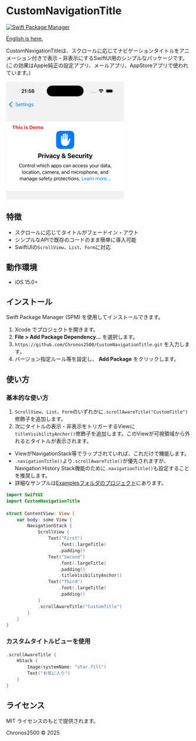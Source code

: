# CustomNavigationTitle

[![Swift Package Manager](https://img.shields.io/badge/Swift%20Package%20Manager-compatible-brightgreen.svg)](https://github.com/apple/swift-package-manager)

[English is here.](README.md)

CustomNavigationTitleは、スクロールに応じてナビゲーションタイトルをアニメーション付きで表示・非表示にするSwiftUI用のシンプルなパッケージです。(この効果はApple純正の設定アプリ、メールアプリ、AppStoreアプリで使われています。)

![Demo](Assets/demo01.gif)

## 特徴
- スクロールに応じてタイトルがフェードイン・アウト
- シンプルなAPIで既存のコードのまま簡単に導入可能
- SwiftUIの`ScrollView`、`List`、`Form`に対応

## 動作環境
-   iOS 15.0+

## インストール
Swift Package Manager (SPM) を使用してインストールできます。

1. Xcode でプロジェクトを開きます。
2.  **File > Add Package Dependency...** を選択します。
3. `https://github.com/Chronos2500/CustomNavigationTitle.git` を入力します。
4. バージョン指定ルール等を設定し、 **Add Package** をクリックします。

## 使い方

### 基本的な使い方
1. `ScrollView`、`List`、`Form`のいずれかに`.scrollAwareTitle("CustomTitle")`修飾子を追加します。
2. 次にタイトルの表示・非表示をトリガーするViewに`titleVisibilityAnchor()`修飾子を追加します。このViewが可視領域から外れるとタイトルが表示されます。
* ViewがNavigationStack等でラップされていれば、これだけで機能します。
* `.navigationTitle()`より`.scrollAwareTitle()`が優先されますが、Navigation History Stack機能のために`.navigationTitle()`も設定することを推奨します。
* 詳細なサンプルは[Examplesフォルダのプロジェクト](Examples/)にあります。

```swift
import SwiftUI
import CustomNavigationTitle

struct ContentView: View {
    var body: some View {
        NavigationStack {
            ScrollView {
                Text("First")
                    .font(.largeTitle)
                    .padding()
                Text("Second")
                    .font(.largeTitle)
                    .padding()
                    .titleVisibilityAnchor()
                Text("Third")
                    .font(.largeTitle)
                    .padding()
            }
            .scrollAwareTitle("CustomTitle")
        }
    }
}
```

### カスタムタイトルビューを使用
```swift
.scrollAwareTitle {
    HStack {
        Image(systemName: "star.fill")
        Text("お気に入り")
    }
}
```

## ライセンス
MIT ライセンスのもとで提供されます。

Chronos2500 © 2025
